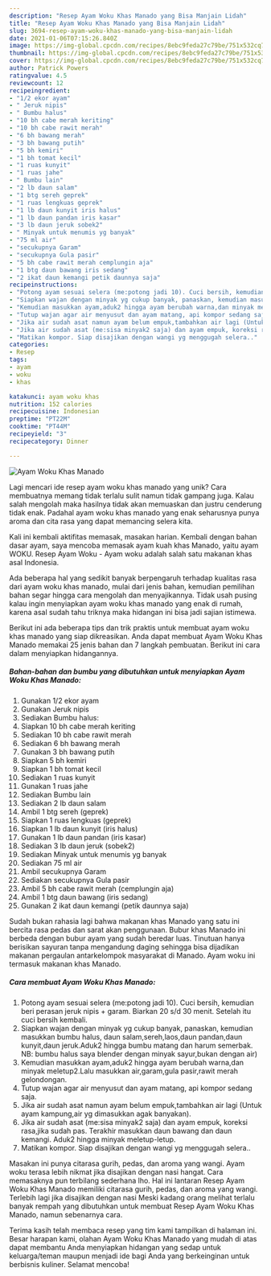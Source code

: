 ```yaml
---
description: "Resep Ayam Woku Khas Manado yang Bisa Manjain Lidah"
title: "Resep Ayam Woku Khas Manado yang Bisa Manjain Lidah"
slug: 3694-resep-ayam-woku-khas-manado-yang-bisa-manjain-lidah
date: 2021-01-06T07:15:26.840Z
image: https://img-global.cpcdn.com/recipes/8ebc9feda27c79be/751x532cq70/ayam-woku-khas-manado-foto-resep-utama.jpg
thumbnail: https://img-global.cpcdn.com/recipes/8ebc9feda27c79be/751x532cq70/ayam-woku-khas-manado-foto-resep-utama.jpg
cover: https://img-global.cpcdn.com/recipes/8ebc9feda27c79be/751x532cq70/ayam-woku-khas-manado-foto-resep-utama.jpg
author: Patrick Powers
ratingvalue: 4.5
reviewcount: 12
recipeingredient:
- "1/2 ekor ayam"
- " Jeruk nipis"
- " Bumbu halus"
- "10 bh cabe merah keriting"
- "10 bh cabe rawit merah"
- "6 bh bawang merah"
- "3 bh bawang putih"
- "5 bh kemiri"
- "1 bh tomat kecil"
- "1 ruas kunyit"
- "1 ruas jahe"
- " Bumbu lain"
- "2 lb daun salam"
- "1 btg sereh geprek"
- "1 ruas lengkuas geprek"
- "1 lb daun kunyit iris halus"
- "1 lb daun pandan iris kasar"
- "3 lb daun jeruk sobek2"
- " Minyak untuk menumis yg banyak"
- "75 ml air"
- "secukupnya Garam"
- "secukupnya Gula pasir"
- "5 bh cabe rawit merah cemplungin aja"
- "1 btg daun bawang iris sedang"
- "2 ikat daun kemangi petik daunnya saja"
recipeinstructions:
- "Potong ayam sesuai selera (me:potong jadi 10). Cuci bersih, kemudian beri perasan jeruk nipis + garam. Biarkan 20 s/d 30 menit. Setelah itu cuci bersih kembali."
- "Siapkan wajan dengan minyak yg cukup banyak, panaskan, kemudian masukkan bumbu halus, daun salam,sereh,laos,daun pandan,daun kunyit,daun jeruk.Aduk2 hingga bumbu matang dan harum semerbak. NB: bumbu halus saya blender dengan minyak sayur,bukan dengan air)"
- "Kemudian masukkan ayam,aduk2 hingga ayam berubah warna,dan minyak meletup2.Lalu masukkan air,garam,gula pasir,rawit merah gelondongan."
- "Tutup wajan agar air menyusut dan ayam matang, api kompor sedang saja."
- "Jika air sudah asat namun ayam belum empuk,tambahkan air lagi (Untuk ayam kampung,air yg dimasukkan agak banyakan)."
- "Jika air sudah asat (me:sisa minyak2 saja) dan ayam empuk, koreksi rasa,jika sudah pas. Terakhir masukkan daun bawang dan daun kemangi. Aduk2 hingga minyak meletup-letup."
- "Matikan kompor. Siap disajikan dengan wangi yg menggugah selera.."
categories:
- Resep
tags:
- ayam
- woku
- khas

katakunci: ayam woku khas 
nutrition: 152 calories
recipecuisine: Indonesian
preptime: "PT22M"
cooktime: "PT44M"
recipeyield: "3"
recipecategory: Dinner

---
```



![Ayam Woku Khas Manado](https://img-global.cpcdn.com/recipes/8ebc9feda27c79be/751x532cq70/ayam-woku-khas-manado-foto-resep-utama.jpg)

Lagi mencari ide resep ayam woku khas manado yang unik? Cara membuatnya memang tidak terlalu sulit namun tidak gampang juga. Kalau salah mengolah maka hasilnya tidak akan memuaskan dan justru cenderung tidak enak. Padahal ayam woku khas manado yang enak seharusnya punya aroma dan cita rasa yang dapat memancing selera kita.

Kali ini kembali aktifitas memasak, masakan harian. Kembali dengan bahan dasar ayam, saya mencoba memasak ayam kuah khas Manado, yaitu ayam WOKU. Resep Ayam Woku - Ayam woku adalah salah satu makanan khas asal Indonesia.

Ada beberapa hal yang sedikit banyak berpengaruh terhadap kualitas rasa dari ayam woku khas manado, mulai dari jenis bahan, kemudian pemilihan bahan segar hingga cara mengolah dan menyajikannya. Tidak usah pusing kalau ingin menyiapkan ayam woku khas manado yang enak di rumah, karena asal sudah tahu triknya maka hidangan ini bisa jadi sajian istimewa.


Berikut ini ada beberapa tips dan trik praktis untuk membuat ayam woku khas manado yang siap dikreasikan. Anda dapat membuat Ayam Woku Khas Manado memakai 25 jenis bahan dan 7 langkah pembuatan. Berikut ini cara dalam menyiapkan hidangannya.

<!--inarticleads1-->

##### Bahan-bahan dan bumbu yang dibutuhkan untuk menyiapkan Ayam Woku Khas Manado:

1. Gunakan 1/2 ekor ayam
1. Gunakan  Jeruk nipis
1. Sediakan  Bumbu halus:
1. Siapkan 10 bh cabe merah keriting
1. Sediakan 10 bh cabe rawit merah
1. Sediakan 6 bh bawang merah
1. Gunakan 3 bh bawang putih
1. Siapkan 5 bh kemiri
1. Siapkan 1 bh tomat kecil
1. Sediakan 1 ruas kunyit
1. Gunakan 1 ruas jahe
1. Sediakan  Bumbu lain
1. Sediakan 2 lb daun salam
1. Ambil 1 btg sereh (geprek)
1. Siapkan 1 ruas lengkuas (geprek)
1. Siapkan 1 lb daun kunyit (iris halus)
1. Gunakan 1 lb daun pandan (iris kasar)
1. Sediakan 3 lb daun jeruk (sobek2)
1. Sediakan  Minyak untuk menumis yg banyak
1. Sediakan 75 ml air
1. Ambil secukupnya Garam
1. Sediakan secukupnya Gula pasir
1. Ambil 5 bh cabe rawit merah (cemplungin aja)
1. Ambil 1 btg daun bawang (iris sedang)
1. Gunakan 2 ikat daun kemangi (petik daunnya saja)


Sudah bukan rahasia lagi bahwa makanan khas Manado yang satu ini bercita rasa pedas dan sarat akan penggunaan. Bubur khas Manado ini berbeda dengan bubur ayam yang sudah beredar luas. Tinutuan hanya berisikan sayuran tanpa mengandung daging sehingga bisa dijadikan makanan pergaulan antarkelompok masyarakat di Manado. Ayam woku ini termasuk makanan khas Manado. 

<!--inarticleads2-->

##### Cara membuat Ayam Woku Khas Manado:

1. Potong ayam sesuai selera (me:potong jadi 10). Cuci bersih, kemudian beri perasan jeruk nipis + garam. Biarkan 20 s/d 30 menit. Setelah itu cuci bersih kembali.
1. Siapkan wajan dengan minyak yg cukup banyak, panaskan, kemudian masukkan bumbu halus, daun salam,sereh,laos,daun pandan,daun kunyit,daun jeruk.Aduk2 hingga bumbu matang dan harum semerbak. NB: bumbu halus saya blender dengan minyak sayur,bukan dengan air)
1. Kemudian masukkan ayam,aduk2 hingga ayam berubah warna,dan minyak meletup2.Lalu masukkan air,garam,gula pasir,rawit merah gelondongan.
1. Tutup wajan agar air menyusut dan ayam matang, api kompor sedang saja.
1. Jika air sudah asat namun ayam belum empuk,tambahkan air lagi (Untuk ayam kampung,air yg dimasukkan agak banyakan).
1. Jika air sudah asat (me:sisa minyak2 saja) dan ayam empuk, koreksi rasa,jika sudah pas. Terakhir masukkan daun bawang dan daun kemangi. Aduk2 hingga minyak meletup-letup.
1. Matikan kompor. Siap disajikan dengan wangi yg menggugah selera..


Masakan ini punya citarasa gurih, pedas, dan aroma yang wangi. Ayam woku terasa lebih nikmat jika disajikan dengan nasi hangat. Cara memasaknya pun terbilang sederhana lho. Hal ini lantaran Resep Ayam Woku Khas Manado memiliki citarasa gurih, pedas, dan aroma yang wangi. Terlebih lagi jika disajikan dengan nasi Meski kadang orang melihat terlalu banyak rempah yang dibutuhkan untuk membuat Resep Ayam Woku Khas Manado, namun sebenarnya cara. 

Terima kasih telah membaca resep yang tim kami tampilkan di halaman ini. Besar harapan kami, olahan Ayam Woku Khas Manado yang mudah di atas dapat membantu Anda menyiapkan hidangan yang sedap untuk keluarga/teman maupun menjadi ide bagi Anda yang berkeinginan untuk berbisnis kuliner. Selamat mencoba!
